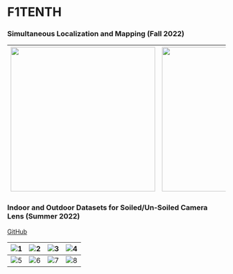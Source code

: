 # F1TENTH

### Simultaneous Localization and Mapping (Fall 2022)

| <img src="https://github.com/Tinker-Twins/F1TENTH/blob/main/media/Fall%202022/Lab%20Setup.jpg" width="333"> | <img src="(https://github.com/Tinker-Twins/F1TENTH/blob/main/media/Fall%202022/SLAM.jpg" width="333"> | <img src="(https://github.com/Tinker-Twins/F1TENTH/blob/main/media/Fall%202022/Map.jpg" width="333"> |
| :-----------------: | :-----------------: | :-----------------: |

### Indoor and Outdoor Datasets for Soiled/Un-Soiled Camera Lens (Summer 2022)

[GitHub](https://github.com/Tinker-Twins/F1TENTH-Webcam-Data-Recording-Pipeline)

| ![1](https://github.com/Tinker-Twins/F1TENTH/blob/main/media/Summer%202022/Vehicle%20Indoor.jpg)|![2](https://github.com/Tinker-Twins/F1TENTH/blob/main/media/Summer%202022/Vehicle%20Outdoor.jpg)|![3](https://github.com/Tinker-Twins/F1TENTH/blob/main/media/Summer%202022/Camera%20Mount.jpg)|![4](https://github.com/Tinker-Twins/F1TENTH/blob/main/media/Summer%202022/Lab%20Data%20Collection.jpg)|
| :-----------------: | :-----------------: | :-----------------: | :-----------------: |
| ![5](https://github.com/Tinker-Twins/F1TENTH/blob/main/media/Summer%202022/Mulch%20Data%20Collection%201.jpg)|![6](https://github.com/Tinker-Twins/F1TENTH/blob/main/media/Summer%202022/Mulch%20Data%20Collection%202.jpg)|![7](https://github.com/Tinker-Twins/F1TENTH/blob/main/media/Summer%202022/Grass%20Data%20Collection%201.jpg)|![8](https://github.com/Tinker-Twins/F1TENTH/blob/main/media/Summer%202022/Grass%20Data%20Collection%202.jpg)|
